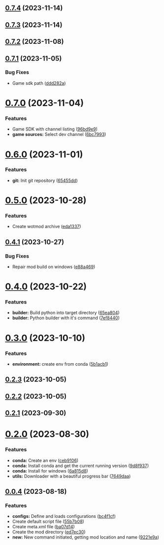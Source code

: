 ## [0.7.4](https://github.com/gabrielhamel/wg-mod/compare/v0.7.3...v0.7.4) (2023-11-14)



## [0.7.3](https://github.com/gabrielhamel/wg-mod/compare/v0.7.2...v0.7.3) (2023-11-14)



## [0.7.2](https://github.com/gabrielhamel/wg-mod/compare/v0.7.1...v0.7.2) (2023-11-08)



## [0.7.1](https://github.com/gabrielhamel/wg-mod/compare/v0.7.0...v0.7.1) (2023-11-05)


### Bug Fixes

* Game sdk path ([ddd282a](https://github.com/gabrielhamel/wg-mod/commit/ddd282ac6726243edc37e0b2cff12dd39bd88db7))



# [0.7.0](https://github.com/gabrielhamel/wg-mod/compare/v0.6.0...v0.7.0) (2023-11-04)


### Features

* Game SDK with channel listing ([96bd9e9](https://github.com/gabrielhamel/wg-mod/commit/96bd9e9f268c9a4bb41237ac47f50ee77735b6ab))
* **game sources:** Select dev channel ([6bc7993](https://github.com/gabrielhamel/wg-mod/commit/6bc7993b1951f04e4697565358cff9deb12a80de))



# [0.6.0](https://github.com/gabrielhamel/wg-mod/compare/v0.5.0...v0.6.0) (2023-11-01)


### Features

* **git:** Init git repository ([65455dd](https://github.com/gabrielhamel/wg-mod/commit/65455dde8020b19f574e31bfe6b8c9e76b8a840d))



# [0.5.0](https://github.com/gabrielhamel/wg-mod/compare/v0.4.1...v0.5.0) (2023-10-28)


### Features

* Create wotmod archive ([eda1337](https://github.com/gabrielhamel/wg-mod/commit/eda13377b396093b99efff2859134c3470c8edec))



## [0.4.1](https://github.com/gabrielhamel/wg-mod/compare/v0.4.0...v0.4.1) (2023-10-27)


### Bug Fixes

* Repair mod build on windows ([e88a469](https://github.com/gabrielhamel/wg-mod/commit/e88a469be9976e5eeeb43fb67fe983de34363076))



# [0.4.0](https://github.com/gabrielhamel/wg-mod/compare/v0.3.0...v0.4.0) (2023-10-22)


### Features

* **builder:** Build python into target directory ([65ea804](https://github.com/gabrielhamel/wg-mod/commit/65ea8044c80e89d426bb7898bca908664da10404))
* **builder:** Python builder with it's command ([7ef8440](https://github.com/gabrielhamel/wg-mod/commit/7ef8440d67949fde7a1b7a168d74486156dcc02a))



# [0.3.0](https://github.com/gabrielhamel/wg-mod/compare/v0.2.3...v0.3.0) (2023-10-10)


### Features

* **environment:** create env from conda ([5b1acb1](https://github.com/gabrielhamel/wg-mod/commit/5b1acb1a5e6bf11a16ce267334aa3134a89d3b13))



## [0.2.3](https://github.com/gabrielhamel/wg-mod/compare/v0.2.2...v0.2.3) (2023-10-05)



## [0.2.2](https://github.com/gabrielhamel/wg-mod/compare/v0.2.1...v0.2.2) (2023-10-05)



## [0.2.1](https://github.com/gabrielhamel/wg-mod/compare/v0.2.0...v0.2.1) (2023-09-30)



# [0.2.0](https://github.com/gabrielhamel/wg-mod/compare/v0.0.4...v0.2.0) (2023-08-30)


### Features

* **conda:** Create an env ([ceb9106](https://github.com/gabrielhamel/wg-mod/commit/ceb9106c82a03f18eafe545be3e81d1ca8310d2f))
* **conda:** Install conda and get the current running version ([9d8f937](https://github.com/gabrielhamel/wg-mod/commit/9d8f937e21bbf04eba3c42811326d0abefbd6081))
* **conda:** Install for windows ([6a815d8](https://github.com/gabrielhamel/wg-mod/commit/6a815d809d40fdfe15e4085d6ca221620c2f351a))
* **utils:** Downloader with a beautiful progress bar ([7649daa](https://github.com/gabrielhamel/wg-mod/commit/7649daa2ffab6b96774c4d7eca889c4a6ea0ae09))



## [0.0.4](https://github.com/gabrielhamel/wg-mod/compare/bc4f1cff53da65befe0c710f4014577ff0783a06...v0.0.4) (2023-08-18)


### Features

* **configs:** Define and loads configurations ([bc4f1cf](https://github.com/gabrielhamel/wg-mod/commit/bc4f1cff53da65befe0c710f4014577ff0783a06))
* Create default script file ([55b7b08](https://github.com/gabrielhamel/wg-mod/commit/55b7b087030cad1f142b20d5957387f26bcefdc2))
* Create meta.xml file ([ba07d14](https://github.com/gabrielhamel/wg-mod/commit/ba07d1498e5d482f2be70db51a7842b4d79f8598))
* Create the mod directory ([ed7ec30](https://github.com/gabrielhamel/wg-mod/commit/ed7ec30f5a0f297bbcd54ac1ae6b6ed43b548ed0))
* **new:** New command initiated, getting mod location and name ([9221e9a](https://github.com/gabrielhamel/wg-mod/commit/9221e9a9f442ba6f4dd52f0ad1c61e34287c71e0))




